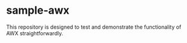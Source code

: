 # sample-awx
This repository is designed to test and demonstrate the functionality of AWX straightforwardly.
